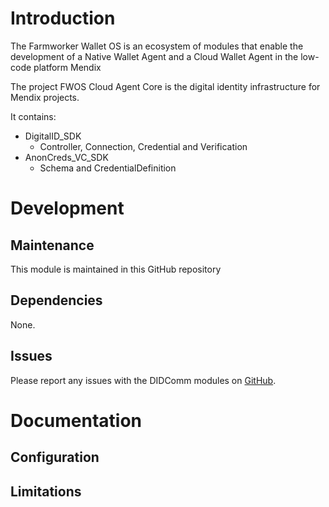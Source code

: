 # Introduction

The Farmworker Wallet OS is an ecosystem of modules that enable the development of a Native Wallet Agent and a Cloud Wallet Agent in the low-code platform Mendix

The project FWOS Cloud Agent Core is the digital identity infrastructure for Mendix projects. 

It contains:
- DigitalID_SDK
    - Controller, Connection, Credential and Verification
- AnonCreds_VC_SDK
    - Schema and CredentialDefinition

# Development

## Maintenance

This module is maintained in this GitHub repository

## Dependencies

None.

## Issues

Please report any issues with the DIDComm modules on [GitHub](https://github.com/Entidad/fwos-cloudagent-core/issues).

# Documentation

## Configuration

## Limitations

